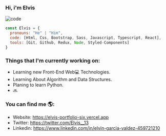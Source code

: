 ### Hi, i'm Elvis

![code](https://user-images.githubusercontent.com/71021156/152096141-b1700bbb-be3c-4126-bd9c-4466d57fd755.jpg)

```javascript
const Elvis = {
  pronouns: "He" | "Him",
  code: [Html, Css, Bootstrap, Sass, Javascript, Typescript, React],
  tools: [Git, Github, Redux, Node, Styled-Components]
}
```

### Things that I'm currently working on:
* Learning new Front-End Web💻 Technologies.
* Learning About Algorithm and Data Structures.
* Planing to learn Python.
* 🔜

### You can find me 🌎:
- Website: https://elvis-portfolio-six.vercel.app
- Twitter: https://twitter.com/Elvis__13
- Linkedin: https://www.linkedin.com/in/elvin-garcia-valdez-459721210
